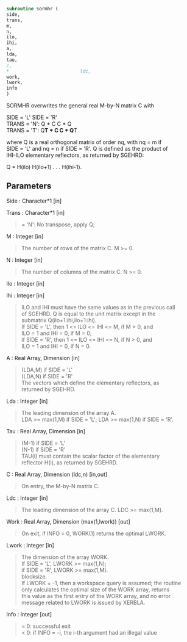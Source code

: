 ```fortran  
subroutine sormhr (  
side,  
trans,  
m,  
n,  
ilo,  
ihi,  
a,  
lda,  
tau,  
c,  
*                          ldc,  
work,  
lwork,  
info  
)  
```  
  
SORMHR overwrites the general real M-by-N matrix C with  
  
SIDE = 'L'     SIDE = 'R'  
TRANS = 'N':      Q * C          C * Q  
TRANS = 'T':      Q**T * C       C * Q**T  
  
where Q is a real orthogonal matrix of order nq, with nq = m if  
SIDE = 'L' and nq = n if SIDE = 'R'. Q is defined as the product of  
IHI-ILO elementary reflectors, as returned by SGEHRD:  
  
Q = H(ilo) H(ilo+1) . . . H(ihi-1).  
  
## Parameters  
Side : Character*1 [in]  
  
Trans : Character*1 [in]  
> = 'N':  No transpose, apply Q;  
  
M : Integer [in]  
> The number of rows of the matrix C. M >= 0.  
  
N : Integer [in]  
> The number of columns of the matrix C. N >= 0.  
  
Ilo : Integer [in]  
  
Ihi : Integer [in]  
> ILO and IHI must have the same values as in the previous call  
> of SGEHRD. Q is equal to the unit matrix except in the  
> submatrix Q(ilo+1:ihi,ilo+1:ihi).  
> If SIDE = 'L', then 1 <= ILO <= IHI <= M, if M > 0, and  
> ILO = 1 and IHI = 0, if M = 0;  
> if SIDE = 'R', then 1 <= ILO <= IHI <= N, if N > 0, and  
> ILO = 1 and IHI = 0, if N = 0.  
  
A : Real Array, Dimension [in]  
> (LDA,M) if SIDE = 'L'  
> (LDA,N) if SIDE = 'R'  
> The vectors which define the elementary reflectors, as  
> returned by SGEHRD.  
  
Lda : Integer [in]  
> The leading dimension of the array A.  
> LDA >= max(1,M) if SIDE = 'L'; LDA >= max(1,N) if SIDE = 'R'.  
  
Tau : Real Array, Dimension [in]  
> (M-1) if SIDE = 'L'  
> (N-1) if SIDE = 'R'  
> TAU(i) must contain the scalar factor of the elementary  
> reflector H(i), as returned by SGEHRD.  
  
C : Real Array, Dimension (ldc,n) [in,out]  
> On entry, the M-by-N matrix C.  
  
Ldc : Integer [in]  
> The leading dimension of the array C. LDC >= max(1,M).  
  
Work : Real Array, Dimension (max(1,lwork)) [out]  
> On exit, if INFO = 0, WORK(1) returns the optimal LWORK.  
  
Lwork : Integer [in]  
> The dimension of the array WORK.  
> If SIDE = 'L', LWORK >= max(1,N);  
> if SIDE = 'R', LWORK >= max(1,M).  
> blocksize.  
> If LWORK = -1, then a workspace query is assumed; the routine  
> only calculates the optimal size of the WORK array, returns  
> this value as the first entry of the WORK array, and no error  
> message related to LWORK is issued by XERBLA.  
  
Info : Integer [out]  
> = 0:  successful exit  
> < 0:  if INFO = -i, the i-th argument had an illegal value  
  

